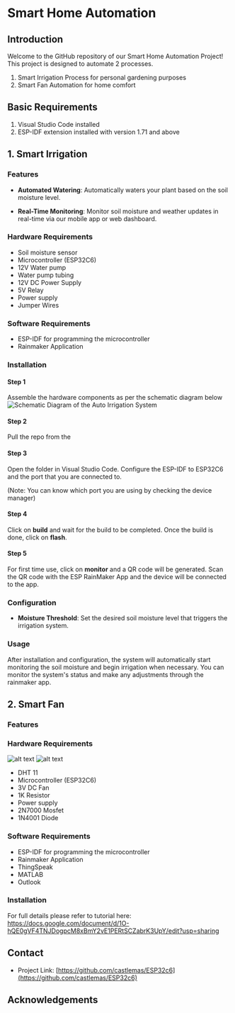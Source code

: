 # Smart Home Automation

## Introduction
Welcome to the GitHub repository of our Smart Home Automation Project! This project is designed to automate 2 processes. 
1. Smart Irrigation Process for personal gardening purposes
2. Smart Fan Automation for home comfort

## Basic Requirements
1. Visual Studio Code installed
2. ESP-IDF extension installed with version 1.71 and above

## 1. Smart Irrigation
### Features
- **Automated Watering**: Automatically waters your plant based on the soil moisture level.
<!-- - **Easy Configuration**: A user-friendly interface to set up and manage watering schedules. -->
- **Real-Time Monitoring**: Monitor soil moisture and weather updates in real-time via our mobile app or web dashboard.
<!-- - **Energy Efficient**: Designed to save water and reduce energy consumption by using advanced algorithms to determine the precise amount of water needed. -->

### Hardware Requirements
- Soil moisture sensor
- Microcontroller (ESP32C6)
- 12V Water pump
- Water pump tubing
- 12V DC Power Supply
- 5V Relay
- Power supply
- Jumper Wires


### Software Requirements
- ESP-IDF for programming the microcontroller
- Rainmaker Application

### Installation
#### Step 1
Assemble the hardware components as per the schematic diagram below
![Schematic Diagram of the Auto Irrigation System](https://raw.githubusercontent.com/castlemas/Smart-Home-Automation-ESP32c6/main/images/schematic-diagram.jpg
)

#### Step 2
Pull the repo from the 

#### Step 3
Open the folder in Visual Studio Code. Configure the ESP-IDF to ESP32C6 and the port that you are connected to. 

(Note: You can know which port you are using by checking the device manager)

#### Step 4
Click on **build** and wait for the build to be completed. Once the build is done, click on **flash**.

#### Step 5
For first time use, click on **monitor** and a QR code will be generated. Scan the QR code with the ESP RainMaker App and the device will be connected to the app.

### Configuration
- **Moisture Threshold**: Set the desired soil moisture level that triggers the irrigation system.
<!-- - **Watering Schedule**: Customize the watering intervals and duration according to your specific needs. -->

### Usage
After installation and configuration, the system will automatically start monitoring the soil moisture and begin irrigation when necessary. You can monitor the system's status and make any adjustments through the rainmaker app.

## 2. Smart Fan
### Features



### Hardware Requirements
![alt text](https://hackmd-prod-images.s3-ap-northeast-1.amazonaws.com/uploads/upload_8a2a35991a701750a73a1a32da6f2a31.png?AWSAccessKeyId=AKIA3XSAAW6AWSKNINWO&Expires=1713327807&Signature=fj6JDPdEWNvrKlpbK2AbJF2zkMI%3D)
![alt text](https://hackmd.io/_uploads/r18sZAne0.png)
- DHT 11
- Microcontroller (ESP32C6)
- 3V DC Fan 
- 1K Resistor
- Power supply
- 2N7000 Mosfet
- 1N4001 Diode

### Software Requirements
- ESP-IDF for programming the microcontroller
- Rainmaker Application
- ThingSpeak
- MATLAB
- Outlook

### Installation
For full details please refer to tutorial here: https://docs.google.com/document/d/1O-hQE0gVF4TNJDogpcM8xBmY2vE1PERtSCZabrK3UpY/edit?usp=sharing

## Contact
- Project Link: [https://github.com/castlemas/ESP32c6](https://github.com/castlemas/ESP32c6)

## Acknowledgements


